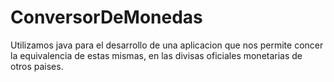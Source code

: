 # ConversorDeMonedas
Utilizamos java para el desarrollo de una aplicacion que nos permite concer la equivalencia de estas mismas, en las divisas oficiales monetarias de otros paises.
